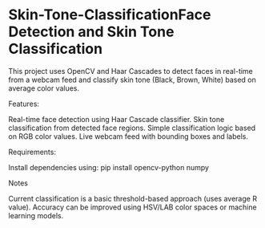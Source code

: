 # Skin-Tone-ClassificationFace Detection and Skin Tone Classification

This project uses OpenCV and Haar Cascades to detect faces in real-time from a webcam feed and classify skin tone (Black, Brown, White) based on average color values.

Features:

Real-time face detection using Haar Cascade classifier.
Skin tone classification from detected face regions.
Simple classification logic based on RGB color values.
Live webcam feed with bounding boxes and labels.

Requirements:

Install dependencies using:
  pip install opencv-python numpy

Notes

Current classification is a basic threshold-based approach (uses average R value).
Accuracy can be improved using HSV/LAB color spaces or machine learning models.
